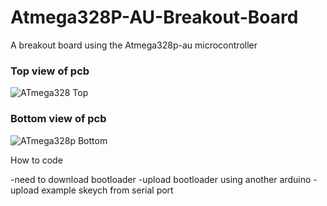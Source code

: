 # Atmega328P-AU-Breakout-Board
A breakout board using the Atmega328p-au microcontroller

### Top view of pcb
![ATmega328 Top](https://github.com/Harveyn4444/Atmega328P-AU-Breakout-Board/assets/73143248/46a2990d-262b-4b75-9b4d-25c6e33bbc25)

### Bottom view of pcb
![ATmega328p Bottom](https://github.com/Harveyn4444/Atmega328P-AU-Breakout-Board/assets/73143248/5165a0c2-47dc-459b-bbdc-a561043b1fbd)



How to code

-need to download bootloader
-upload bootloader using another arduino 
-upload example skeych from serial port
